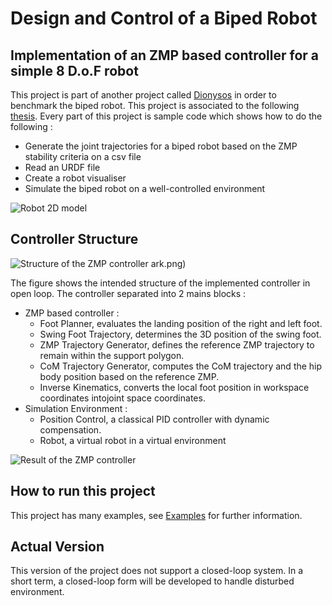 # Design and Control of a Biped Robot 

## Implementation of an ZMP based controller for a simple 8 D.o.F robot 

This project is part of another project called [Dionysos](https://github.com/dionysos-dev/Dionysos.jl) in order to benchmark the biped robot. This project is associated to the following  [thesis](https://dial.uclouvain.be/downloader/downloader_thesis.php?pid=thesis:40693&datastream=PDF_01&key=8b2cc138cd5db26d48602e804a9a548a
).
Every part of this project is sample code which shows how to do the following : 

* Generate the joint trajectories for a biped robot based on the ZMP stability criteria on a csv file 
* Read an URDF file 
* Create a robot visualiser 
* Simulate the biped robot on a well-controlled environment 

![Robot 2D model](https://github.com/7380Xing/Dionysos.jl/assets/99494151/46b26ba4-53af-4dd0-936a-76c8f2c6e123)


## Controller Structure 
![Structure of the ZMP controller](https://github.com/7380Xing/Dionysos.jl/assets/99494151/4ddd3f21-071b-4264-a485-be3cac7fc3c5)
ark.png)

The figure shows the intended structure of the implemented controller in open loop. The controller separated into 2 mains blocks : 
* ZMP based controller : 
    * Foot Planner, evaluates the landing position of the right and left foot.
    * Swing Foot Trajectory, determines the 3D position of the swing foot.
    * ZMP Trajectory Generator, defines the reference ZMP trajectory to remain within the support polygon.
    * CoM Trajectory Generator, computes the CoM trajectory and the hip body position based on the reference ZMP.
    * Inverse Kinematics, converts the local foot position in workspace coordinates intojoint space coordinates. 
* Simulation Environment : 
    * Position Control, a classical PID controller with dynamic compensation.
    * Robot, a virtual robot in a virtual environment 
    
![Result of the ZMP controller](https://github.com/7380Xing/Dionysos.jl/assets/99494151/1112c75a-d8aa-47c2-9f44-c9a1254466fb)


## How to run this project 

This project has many examples, see [Examples](examples/) for further information.

## Actual Version 

This version of the project does not support a closed-loop system. In a short term, a closed-loop form will be developed to handle disturbed environment. 
